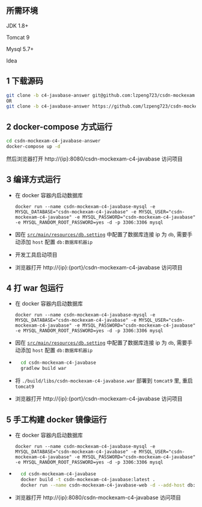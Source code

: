 ## 所需环境

JDK 1.8+

Tomcat 9

Mysql 5.7+

Idea

## 1 下载源码

```bash
git clone -b c4-javabase-answer git@github.com:lzpeng723/csdn-mockexam.git csdn-mockexam-c4-javabase-answer
OR
git clone -b c4-javabase-answer https://github.com/lzpeng723/csdn-mockexam.git csdn-mockexam-c4-javabase-answer

```

## 2 docker-compose 方式运行

```bash
cd csdn-mockexam-c4-javabase-answer
docker-compose up -d
```

然后浏览器打开 http://{ip}:8080/csdn-mockexam-c4-javabase 访问项目

## 3 编译方式运行

- 在 docker 容器内启动数据库
  
  `docker run --name csdn-mockexam-c4-javabase-mysql -e MYSQL_DATABASE="csdn-mockexam-c4-javabase" -e MYSQL_USER="csdn-mockexam-c4-javabase" -e MYSQL_PASSWORD="csdn-mockexam-c4-javabase" -e MYSQL_RANDOM_ROOT_PASSWORD=yes -d -p 3306:3306 mysql`
- 因在 [`src/main/resources/db.setting`](./src/main/resources/db.setting) 中配置了数据库连接 ip 为 `db`, 需要手动添加 `host` 配置 `db:数据库机器ip`
- 开发工具启动项目
- 浏览器打开 http://{ip}:{port}/csdn-mockexam-c4-javabase 访问项目

## 4 打 war 包运行

- 在 docker 容器内启动数据库
  
  `docker run --name csdn-mockexam-c4-javabase-mysql -e MYSQL_DATABASE="csdn-mockexam-c4-javabase" -e MYSQL_USER="csdn-mockexam-c4-javabase" -e MYSQL_PASSWORD="csdn-mockexam-c4-javabase" -e MYSQL_RANDOM_ROOT_PASSWORD=yes -d -p 3306:3306 mysql`
- 因在 [`src/main/resources/db.setting`](./src/main/resources/db.setting) 中配置了数据库连接 ip 为 `db`, 需要手动添加 `host` 配置 `db:数据库机器ip`
- ```bash
    cd csdn-mockexam-c4-javabase
    gradlew build war
  ```
- 将 `./build/libs/csdn-mockexam-c4-javabase.war` 部署到 `tomcat9` 里, 重启`tomcat9`
- 浏览器打开 http://{ip}:{port}/csdn-mockexam-c4-javabase 访问项目

## 5 手工构建 docker 镜像运行

- 在 docker 容器内启动数据库
  
  `docker run --name csdn-mockexam-c4-javabase-mysql -e MYSQL_DATABASE="csdn-mockexam-c4-javabase" -e MYSQL_USER="csdn-mockexam-c4-javabase" -e MYSQL_PASSWORD="csdn-mockexam-c4-javabase" -e MYSQL_RANDOM_ROOT_PASSWORD=yes -d -p 3306:3306 mysql`
- ```bash
    cd csdn-mockexam-c4-javabase
    docker build -t csdn-mockexam-c4-javabase:latest .
    docker run --name csdn-mockexam-c4-javabase-web -d --add-host db:{数据库机器ip} -p 8080:8080 csdn-mockexam-c4-javabase:latest
  ```
- 浏览器打开 http://{ip}:8080/csdn-mockexam-c4-javabase 访问项目
